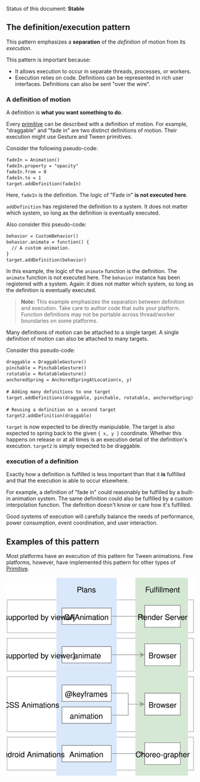 Status of this document: **Stable**

## The definition/execution pattern

This pattern emphasizes a **separation** of the *definition* of motion from its *execution*.

This pattern is important because:

- It allows execution to occur in separate threads, processes, or workers.
- Execution relies on code. Definitions can be represented in rich user interfaces. Definitions can also be sent "over the wire".

### A definition of motion

A definition is **what you want something to do**.

Every [primitive](../primitives.md) can be described with a definition of motion. For example, "draggable" and "fade in" are two distinct definitions of motion. Their execution might use Gesture and Tween primitives.

Consider the following pseudo-code:

    fadeIn = Animation()
    fadeIn.property = "opacity"
    fadeIn.from = 0
    fadeIn.to = 1
    target.addDefinition(fadeIn)

Here, `fadeIn` is the definition. The logic of "Fade in" **is not executed here**.

`addDefinition` has registered the definition to a system. It does not matter which system, so long as the definition is eventually executed.

Also consider this pseudo-code:

    behavior = CustomBehavior()
    behavior.animate = function() {
      // A custom animation.
    }
    target.addDefinition(behavior)

In this example, the logic of the `animate` function is the definition. The `animate` function is not executed here. The `behavior` instance has been registered with a system. Again: it does not matter which system, so long as the definition is eventually executed.

> **Note:** This example emphasizes the separation between definition and execution.  Take care to author code that suits your platform.  Function definitions may not be portable across thread/worker boundaries on some platforms.

Many definitions of motion can be attached to a single target. A single definition of motion can also be attached to many targets.

Consider this pseudo-code:

    draggable = DraggableGesture()
    pinchable = PinchableGesture()
    rotatable = RotatableGesture()
    anchoredSpring = AnchoredSpringAtLocation(x, y)
    
    # Adding many definitions to one target
    target.addDefinitions(draggable, pinchable, rotatable, anchoredSpring)
    
    # Reusing a definition on a second target
    target2.addDefinition(draggable)

`target` is now expected to be directly manipulable. The target is also expected to spring back to the given `{ x, y }` coordinate. Whether this happens on release or at all times is an execution detail of the definition's execution. `target2` is simply expected to be draggable.

### execution of a definition

Exactly how a definition is fulfilled is less important than that it **is** fulfilled and that the execution is able to occur elsewhere.

For example, a definition of "fade in" could reasonably be fulfilled by a built-in animation system. The same definition could also be fulfilled by a custom interpolation function. The definition doesn't know or care how it's fulfilled.

Good systems of execution will carefully balance the needs of performance, power consumption, event coordination, and user interaction.

## Examples of this pattern

Most platforms have an execution of this pattern for Tween animations. Few platforms, however, have implemented this pattern for other types of [Primitive](../primitives.md).

![](../_assets/PatternMatches.svg)